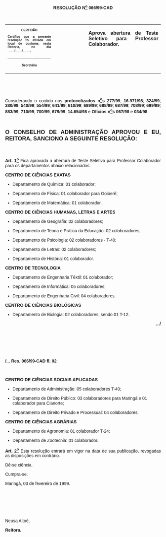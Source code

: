 <BODY>

<B><FONT FACE="Arial"><P ALIGN="CENTER"></P>
<P ALIGN="CENTER">RESOLU&Ccedil;&Atilde;O  N<U><SUP>o</U></SUP> 066/99-CAD</P>
<P ALIGN="CENTER"></P>
<P ALIGN="JUSTIFY">&nbsp;</P></B></FONT>
<TABLE CELLSPACING=0 BORDER=0 CELLPADDING=7 WIDTH=640>
<TR><TD WIDTH="31%" VALIGN="TOP">
<B><FONT FACE="Arial" SIZE=1><P ALIGN="CENTER">CERTID&Atilde;O</P>
<P ALIGN="JUSTIFY">   Certifico que a presente resolu&ccedil;&atilde;o foi afixada em local de costume, nesta Reitoria, no dia ____/____/____.</P>
<P ALIGN="JUSTIFY"></P>
<P ALIGN="JUSTIFY">_________________________</P>
<P ALIGN="CENTER">Secret&aacute;ria</B></FONT></TD>
<TD WIDTH="21%" VALIGN="TOP">&nbsp;</TD>
<TD WIDTH="49%" VALIGN="TOP">
<B><FONT FACE="Arial"><P ALIGN="JUSTIFY">Aprova abertura de Teste Seletivo para Professor Colaborador.</B></FONT></TD>
</TR>
</TABLE>

<FONT FACE="Arial"><P ALIGN="JUSTIFY"></P>
<P ALIGN="JUSTIFY">&nbsp;</P>
<P ALIGN="JUSTIFY">&nbsp;</P>
<P ALIGN="JUSTIFY">&#9;Considerando o contido nos <B>protocolizados n<U><SUP>o</U>s</SUP> 277/99</B>;<B> 16.971/98</B>;<B> 324/99</B>;<B> 380/99</B>;<B> 540/99</B>;<B> 554/99</B>;<B> 641/99</B>;<B> 610/99</B>;<B> 689/99</B>;<B> 688/99</B>;<B> 687/99</B>;<B> 708/99</B>;<B> 699/99</B>;<B> 883/99</B>;<B> 710/99</B>;<B> 700/99</B>;<B> 679/99</B>;<B> 14.654/98 </B>e <B>Of&iacute;cios n<U><SUP>o</U>s</SUP> 067/98 </B>e<B> 034/98</B>,</P>
<B><P ALIGN="JUSTIFY"></P>
<P ALIGN="JUSTIFY">&nbsp;</P>
</FONT><FONT FACE="Arial" SIZE=4><P ALIGN="JUSTIFY">O CONSELHO DE ADMINISTRA&Ccedil;&Atilde;O APROVOU E EU, REITORA, SANCIONO A SEGUINTE RESOLU&Ccedil;&Atilde;O:</P>
</FONT><FONT FACE="Arial"><P ALIGN="JUSTIFY"></P>
<P ALIGN="JUSTIFY">&nbsp;</P>
</B><P ALIGN="JUSTIFY">&#9;<B>Art. 1<U><SUP>o</U></SUP> </B>Fica aprovada a abertura de Teste Seletivo para Professor Colaborador para os departamentos abaixo relacionados:</P>
<B><P ALIGN="JUSTIFY">CENTRO DE CI&Ecirc;NCIAS EXATAS</P>

<UL>
</B><P ALIGN="JUSTIFY"><LI>Departamento de Qu&iacute;mica: 01 colaborador;</LI></P>
<P ALIGN="JUSTIFY"><LI>Departamento de F&iacute;sica: 01 colaborador para Goioer&ecirc;;</LI></P>
<P ALIGN="JUSTIFY"><LI>Departamento de Matem&aacute;tica: 01 colaborador.</LI></P></UL>

<B><P ALIGN="JUSTIFY"></P>
<P ALIGN="JUSTIFY">CENTRO DE CI&Ecirc;NCIAS HUMANAS, LETRAS E ARTES</P>

<UL>
</B><P ALIGN="JUSTIFY"><LI>Departamento de Geografia: 02 colaboradores;</LI></P>
<P ALIGN="JUSTIFY"><LI>Departamento de Teoria e Pr&aacute;tica da Educa&ccedil;&atilde;o: 02 colaboradores;</LI></P>
<P ALIGN="JUSTIFY"><LI>Departamento de Psicologia: 02 colaboradores - T-40;</LI></P>
<P ALIGN="JUSTIFY"><LI>Departamento de Letras: 02 colaboradores;</LI></P>
<P ALIGN="JUSTIFY"><LI>Departamento de Hist&oacute;ria: 01 colaborador.</LI></P></UL>

<B><P ALIGN="JUSTIFY"></P>
<P ALIGN="JUSTIFY">CENTRO DE TECNOLOGIA</P>

<UL>
</B><P ALIGN="JUSTIFY"><LI>Departamento de Engenharia T&ecirc;xtil: 01 colaborador;</LI></P>
<P ALIGN="JUSTIFY"><LI>Departamento de Inform&aacute;tica: 05 colaboradores;</LI></P>
<P ALIGN="JUSTIFY"><LI>Departamento de Engenharia Civil: 04 colaboradores.</LI></P></UL>

<B><P ALIGN="JUSTIFY"></P>
<P ALIGN="JUSTIFY">CENTRO DE CI&Ecirc;NCIAS BIOL&Oacute;GICAS</P>

<UL>
</B><P ALIGN="JUSTIFY"><LI>Departamento de Biologia: 02 colaboradores, sendo 01 T-12.</LI></P></UL>

<P ALIGN="JUSTIFY"></P>
<B><P ALIGN="RIGHT">.../</P>
</B><P ALIGN="JUSTIFY"></P>
<P ALIGN="JUSTIFY">&nbsp;</P>
<P ALIGN="JUSTIFY">&nbsp;</P>
<P ALIGN="JUSTIFY">&nbsp;</P>
<B><P ALIGN="JUSTIFY">/... Res. 066/99-CAD&#9;&#9;&#9;&#9;&#9;&#9;&#9;&#9;&#9;fl. 02</P>
</B><P ALIGN="JUSTIFY"></P>
<P ALIGN="JUSTIFY">&nbsp;</P>
<B><P ALIGN="JUSTIFY">CENTRO DE CI&Ecirc;NCIAS SOCIAIS APLICADAS</P>

<UL>
</B><P ALIGN="JUSTIFY"><LI>Departamento de Administra&ccedil;&atilde;o: 05 colaboradores T-40;</LI></P>
<P ALIGN="JUSTIFY"><LI>Departamento de Direito P&uacute;blico: 03 colaboradores para Maring&aacute; e 01 colaborador para Cianorte;</LI></P>
<P ALIGN="JUSTIFY"><LI>Departamento de Direito Privado e Processual: 04 colaboradores.</LI></P></UL>

<B><P ALIGN="JUSTIFY"></P>
<P ALIGN="JUSTIFY">CENTRO DE CI&Ecirc;NCIAS AGR&Aacute;RIAS</P>

<UL>
</B><P ALIGN="JUSTIFY"><LI>Departamento de Agronomia: 01 colaborador T-24;</LI></P>
<P ALIGN="JUSTIFY"><LI>Departamento de Zootecnia: 01 colaborador.</LI></P></UL>

<B><P ALIGN="JUSTIFY"></P>
<P ALIGN="JUSTIFY">&#9;Art. 2<U><SUP>o</U></SUP> </B>Esta resolu&ccedil;&atilde;o entrar&aacute; em vigor na data de sua publica&ccedil;&atilde;o, revogadas as disposi&ccedil;&otilde;es em contr&aacute;rio.</P>
<P ALIGN="JUSTIFY">&#9;D&ecirc;-se ci&ecirc;ncia.</P>
<P ALIGN="JUSTIFY">&#9;Cumpra-se.</P>
<P ALIGN="JUSTIFY"></P>
<P ALIGN="JUSTIFY">&#9;&#9;&#9;&#9;&#9;&#9;Maring&aacute;, 03 de fevereiro de 1999.</P>
<P ALIGN="JUSTIFY"></P>
<P ALIGN="JUSTIFY">&nbsp;</P>
<P ALIGN="JUSTIFY">&nbsp;</P>
<P ALIGN="JUSTIFY">&nbsp;</P>
<P ALIGN="JUSTIFY">&#9;&#9;&#9;&#9;&#9;&#9;Neusa Alto&eacute;,</P>
<P ALIGN="JUSTIFY">&#9;&#9;&#9;&#9;&#9;&#9;<B>Reitora.</P>
</B></FONT><FONT SIZE=2><P ALIGN="JUSTIFY"></P></FONT></BODY>
